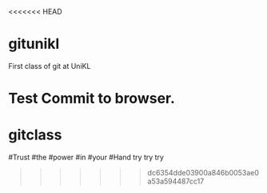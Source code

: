 <<<<<<< HEAD
# gitunikl
First class of git at UniKL

Test Commit to browser.
=======
# gitclass
#Trust
#the
#power
#in
#your
#Hand
try try try
>>>>>>> dc6354dde03900a846b0053ae0a53a594487cc17
